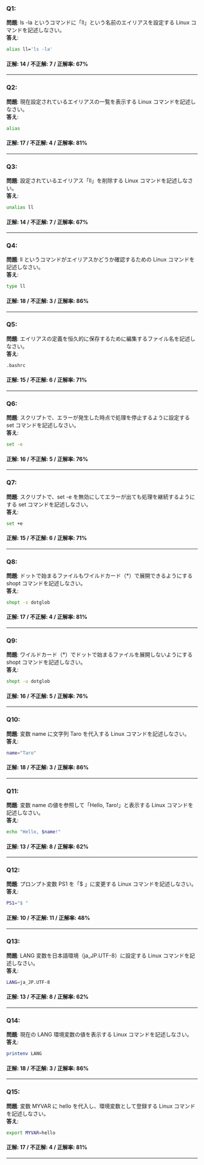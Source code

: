 ### Q1:

**問題**: ls -la というコマンドに「ll」という名前のエイリアスを設定する Linux コマンドを記述しなさい。  
**答え**:

```bash
alias ll='ls -la'
```

#### 正解: 14 / 不正解: 7 / 正解率: 67%

---

### Q2:

**問題**: 現在設定されているエイリアスの一覧を表示する Linux コマンドを記述しなさい。  
**答え**:

```bash
alias
```

#### 正解: 17 / 不正解: 4 / 正解率: 81%

---

### Q3:

**問題**: 設定されているエイリアス「ll」を削除する Linux コマンドを記述しなさい。  
**答え**:

```bash
unalias ll
```

#### 正解: 14 / 不正解: 7 / 正解率: 67%

---

### Q4:

**問題**: ll というコマンドがエイリアスかどうか確認するための Linux コマンドを記述しなさい。  
**答え**:

```bash
type ll
```

#### 正解: 18 / 不正解: 3 / 正解率: 86%

---

### Q5:

**問題**: エイリアスの定義を恒久的に保存するために編集するファイル名を記述しなさい。  
**答え**:

```bash
.bashrc
```

#### 正解: 15 / 不正解: 6 / 正解率: 71%

---

### Q6:

**問題**: スクリプトで、エラーが発生した時点で処理を停止するように設定する set コマンドを記述しなさい。  
**答え**:

```bash
set -e
```

#### 正解: 16 / 不正解: 5 / 正解率: 76%

---

### Q7:

**問題**: スクリプトで、set -e を無効にしてエラーが出ても処理を継続するようにする set コマンドを記述しなさい。  
**答え**:

```bash
set +e
```

#### 正解: 15 / 不正解: 6 / 正解率: 71%

---

### Q8:

**問題**: ドットで始まるファイルもワイルドカード（\*）で展開できるようにする shopt コマンドを記述しなさい。  
**答え**:

```bash
shopt -s dotglob
```

#### 正解: 17 / 不正解: 4 / 正解率: 81%

---

### Q9:

**問題**: ワイルドカード（\*）でドットで始まるファイルを展開しないようにする shopt コマンドを記述しなさい。  
**答え**:

```bash
shopt -u dotglob
```

#### 正解: 16 / 不正解: 5 / 正解率: 76%

---

### Q10:

**問題**: 変数 name に文字列 Taro を代入する Linux コマンドを記述しなさい。  
**答え**:

```bash
name="Taro"
```

#### 正解: 18 / 不正解: 3 / 正解率: 86%

---

### Q11:

**問題**: 変数 name の値を参照して「Hello, Taro!」と表示する Linux コマンドを記述しなさい。  
**答え**:

```bash
echo "Hello, $name!"
```

#### 正解: 13 / 不正解: 8 / 正解率: 62%

---

### Q12:

**問題**: プロンプト変数 PS1 を「$ 」に変更する Linux コマンドを記述しなさい。  
**答え**:

```bash
PS1="$ "
```

#### 正解: 10 / 不正解: 11 / 正解率: 48%

---

### Q13:

**問題**: LANG 変数を日本語環境（ja_JP.UTF-8）に設定する Linux コマンドを記述しなさい。  
**答え**:

```bash
LANG=ja_JP.UTF-8
```

#### 正解: 13 / 不正解: 8 / 正解率: 62%

---

### Q14:

**問題**: 現在の LANG 環境変数の値を表示する Linux コマンドを記述しなさい。  
**答え**:

```bash
printenv LANG
```

#### 正解: 18 / 不正解: 3 / 正解率: 86%

---

### Q15:

**問題**: 変数 MYVAR に hello を代入し、環境変数として登録する Linux コマンドを記述しなさい。  
**答え**:

```bash
export MYVAR=hello
```

#### 正解: 17 / 不正解: 4 / 正解率: 81%

---
